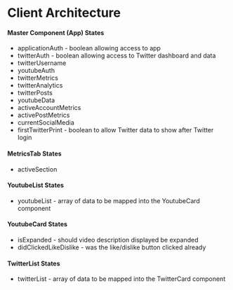 # Client Architecture
#### Master Component (App) States
* applicationAuth - boolean allowing access to app
* twitterAuth - boolean allowing access to Twitter dashboard and data
* twitterUsername
* youtubeAuth
* twitterMetrics
* twitterAnalytics
* twitterPosts
* youtubeData
* activeAccountMetrics
* activePostMetrics
* currentSocialMedia
* firstTwitterPrint - boolean to allow Twitter data to show after Twitter login

#### MetricsTab States
* activeSection

#### YoutubeList States
* youtubeList - array of data to be mapped into the YoutubeCard component

#### YoutubeCard States
* isExpanded - should video description displayed be expanded
* didClickedLikeDislike - was the like/dislike button clicked already

#### TwitterList States
* twitterList - array of data to be mapped into the TwitterCard component
